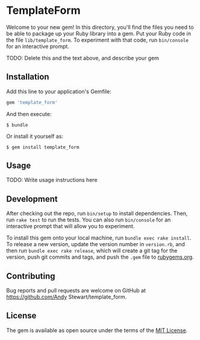 # TemplateForm

Welcome to your new gem! In this directory, you'll find the files you need to be able to package up your Ruby library into a gem. Put your Ruby code in the file `lib/template_form`. To experiment with that code, run `bin/console` for an interactive prompt.

TODO: Delete this and the text above, and describe your gem

## Installation

Add this line to your application's Gemfile:

```ruby
gem 'template_form'
```

And then execute:

    $ bundle

Or install it yourself as:

    $ gem install template_form

## Usage

TODO: Write usage instructions here

## Development

After checking out the repo, run `bin/setup` to install dependencies. Then, run `rake test` to run the tests. You can also run `bin/console` for an interactive prompt that will allow you to experiment.

To install this gem onto your local machine, run `bundle exec rake install`. To release a new version, update the version number in `version.rb`, and then run `bundle exec rake release`, which will create a git tag for the version, push git commits and tags, and push the `.gem` file to [rubygems.org](https://rubygems.org).

## Contributing

Bug reports and pull requests are welcome on GitHub at https://github.com/Andy Stewart/template_form.


## License

The gem is available as open source under the terms of the [MIT License](http://opensource.org/licenses/MIT).

